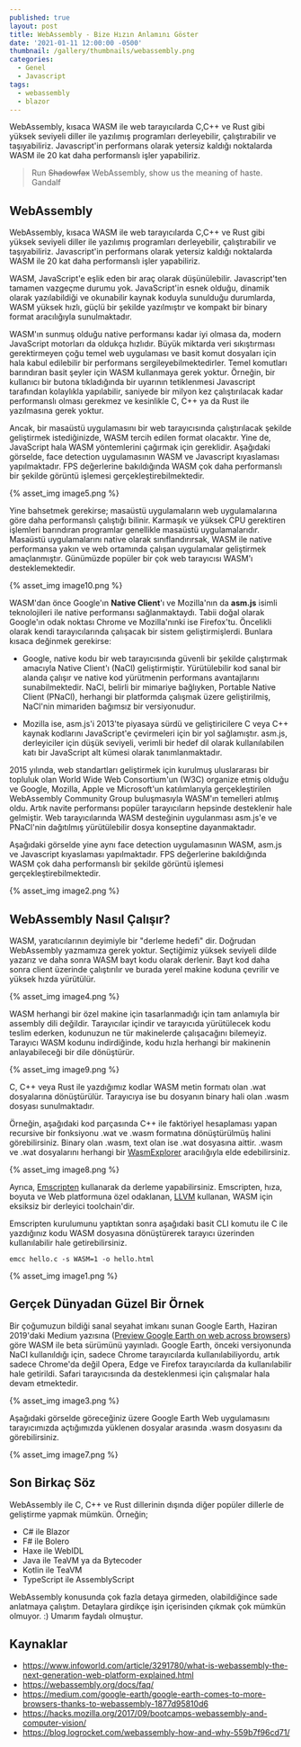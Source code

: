 ```yaml
---
published: true
layout: post
title: WebAssembly - Bize Hızın Anlamını Göster
date: '2021-01-11 12:00:00 -0500'
thumbnail: /gallery/thumbnails/webassembly.png
categories:
  - Genel
  - Javascript
tags:
  - webassembly
  - blazor
---
```

WebAssembly, kısaca WASM ile web tarayıcılarda C,C++ ve Rust gibi yüksek seviyeli diller ile yazılımış programları derleyebilir, çalıştırabilir ve taşıyabiliriz. Javascript'in performans olarak yetersiz kaldığı noktalarda WASM ile 20 kat daha performanslı işler yapabiliriz.

<!--more-->

> Run ~~Shadowfax~~ WebAssembly, show us the meaning of haste. Gandalf

## WebAssembly
WebAssembly, kısaca WASM ile web tarayıcılarda C,C++ ve Rust gibi yüksek seviyeli diller ile yazılımış programları derleyebilir, çalıştırabilir ve taşıyabiliriz. Javascript'in performans olarak yetersiz kaldığı noktalarda WASM ile 20 kat daha performanslı işler yapabiliriz.

WASM, JavaScript'e eşlik eden bir araç olarak düşünülebilir. Javascript'ten tamamen vazgeçme durumu yok. JavaScript'in esnek olduğu, dinamik olarak yazılabildiği ve okunabilir kaynak koduyla sunulduğu durumlarda, WASM yüksek hızlı, güçlü bir şekilde yazılmıştır ve kompakt bir binary format aracılığıyla sunulmaktadır.

WASM'ın sunmuş olduğu native performansı kadar iyi olmasa da, modern JavaScript motorları da oldukça hızlıdır. Büyük miktarda veri sıkıştırması gerektirmeyen çoğu temel web uygulaması ve basit komut dosyaları için hala kabul edilebilir bir performans sergileyebilmektedirler. Temel komutları barındıran basit şeyler için WASM kullanmaya gerek yoktur. Örneğin, bir kullanıcı bir butona tıkladığında bir uyarının tetiklenmesi Javascript tarafından kolaylıkla yapılabilir, saniyede bir milyon kez çalıştırılacak kadar performanslı olması gerekmez ve kesinlikle C, C++ ya da Rust ile yazılmasına gerek yoktur.

Ancak, bir masaüstü uygulamasını bir web tarayıcısında çalıştırılacak şekilde geliştirmek istediğinizde, WASM tercih edilen format olacaktır. Yine de, JavaScript hala WASM yöntemlerini çağırmak için gereklidir.
Aşağıdaki görselde, face detection uygulamasının WASM ve Javascript kıyaslaması yapılmaktadır. FPS değerlerine bakıldığında WASM çok daha performanslı bir şekilde görüntü işlemesi gerçekleştirebilmektedir.

{% asset_img image5.png %} 

Yine bahsetmek gerekirse; masaüstü uygulamaların web uygulamalarına göre daha performanslı çalıştığı bilinir. Karmaşık ve yüksek CPU gerektiren işlemleri barındıran programlar genellikle masaüstü uygulamalarıdır. Masaüstü uygulamalarını native olarak sınıflandırırsak, WASM ile native performansa yakın ve web ortamında çalışan uygulamalar geliştirmek amaçlanmıştır. Günümüzde popüler bir çok web tarayıcısı WASM'ı desteklemektedir.

{% asset_img image10.png %}

WASM'dan önce Google'ın **Native Client**'ı ve Mozilla'nın da **asm.js** isimli teknolojileri ile native performansı sağlanmaktaydı. Tabii doğal olarak Google'ın odak noktası Chrome ve Mozilla'nınki ise Firefox'tu. Öncelikli olarak kendi tarayıcılarında çalışacak bir sistem geliştirmişlerdi. Bunlara kısaca değinmek gerekirse:

- Google, native kodu bir web tarayıcısında güvenli bir şekilde çalıştırmak amacıyla Native Client'ı (NaCl) geliştirmiştir. Yürütülebilir kod sanal bir alanda çalışır ve native kod yürütmenin performans avantajlarını sunabilmektedir. NaCl, belirli bir mimariye bağlıyken, Portable Native Client (PNaCl), herhangi bir platformda çalışmak üzere geliştirilmiş, NaCl'nin mimariden bağımsız bir versiyonudur. 

- Mozilla ise, asm.js'i 2013'te piyasaya sürdü ve geliştiricilere C veya C++ kaynak kodlarını JavaScript'e çevirmeleri için bir yol sağlamıştır. asm.js, derleyiciler için düşük seviyeli, verimli bir hedef dil olarak kullanılabilen katı bir JavaScript alt kümesi olarak tanımlanmaktadır.

2015 yılında, web standartları geliştirmek için kurulmuş uluslararası bir topluluk olan World Wide Web Consortium'un (W3C) organize etmiş olduğu ve Google, Mozilla, Apple ve Microsoft'un katılımlarıyla gerçekleştirilen WebAssembly Community Group buluşmasıyla WASM'ın temelleri atılmış oldu. Artık navite performansı popüler tarayıcıların hepsinde desteklenir hale gelmiştir. Web tarayıcılarında WASM desteğinin uygulanması asm.js'e ve PNaCl'nin dağıtılmış yürütülebilir dosya konseptine dayanmaktadır.

Aşağıdaki görselde yine aynı face detection uygulamasının WASM, asm.js ve Javascript kıyaslaması yapılmaktadır. FPS değerlerine bakıldığında WASM çok daha performanslı bir şekilde görüntü işlemesi gerçekleştirebilmektedir.

{% asset_img image2.png %}

## WebAssembly Nasıl Çalışır?
WASM, yaratıcılarının deyimiyle bir "derleme hedefi" dir. Doğrudan WebAssembly yazmamıza gerek yoktur. Seçtiğimiz yüksek seviyeli dilde yazarız ve daha sonra WASM bayt kodu olarak derlenir. Bayt kod daha sonra client üzerinde çalıştırılır ve burada yerel makine koduna çevrilir ve yüksek hızda yürütülür.

{% asset_img image4.png %}

WASM herhangi bir özel makine için tasarlanmadığı için tam anlamıyla bir assembly dili değildir. Tarayıcılar içindir ve tarayıcıda yürütülecek kodu teslim ederken, kodunuzun ne tür makinelerde çalışacağını bilemeyiz. Tarayıcı WASM kodunu indirdiğinde, kodu hızla herhangi bir makinenin anlayabileceği bir dile dönüştürür.

{% asset_img image9.png %}

C, C++ veya Rust ile yazdığımız kodlar WASM metin formatı olan .wat dosyalarına dönüştürülür. Tarayıcıya ise bu dosyanın binary hali olan .wasm dosyası sunulmaktadır. 

Örneğin, aşağıdaki kod parçasında C++ ile faktöriyel hesaplaması yapan recursive bir fonksiyonu .wat ve .wasm formatına dönüştürülmüş halini görebilirsiniz. Binary olan .wasm, text olan ise .wat dosyasına aittir. .wasm ve .wat dosyalarını herhangi bir [WasmExplorer](https://mbebenita.github.io/WasmExplorer/) aracılığıyla elde edebilirsiniz.

{% asset_img image8.png %}

Ayrıca, [Emscripten](https://emscripten.org/) kullanarak da derleme yapabilirsiniz. Emscripten, hıza, boyuta ve Web platformuna özel odaklanan, [LLVM](https://llvm.org/) kullanan, WASM için eksiksiz bir derleyici toolchain'dir. 

Emscripten kurulumunu yaptıktan sonra aşağıdaki basit CLI komutu ile C ile yazdığınız kodu WASM dosyasına dönüştürerek tarayıcı üzerinden kullanılabilir hale getirebilirsiniz.

	emcc hello.c -s WASM=1 -o hello.html

{% asset_img image1.png %}

## Gerçek Dünyadan Güzel Bir Örnek
Bir çoğumuzun bildiği sanal seyahat imkanı sunan Google Earth, Haziran 2019'daki Medium yazısına ([Preview Google Earth on web across browsers](https://medium.com/google-earth/preview-google-earth-on-web-across-browsers-2625297e1d3c)) göre WASM ile beta sürümünü yayınladı. Google Earth, önceki versiyonunda NaCI kullanıldığı için, sadece Chrome tarayıcılarda kullanılabiliyordu, artık sadece Chrome'da değil Opera, Edge ve Firefox tarayıcılarda da kullanılabilir hale getirildi. Safari tarayıcısında da desteklenmesi için çalışmalar hala devam etmektedir. 

{% asset_img image3.png %}

Aşağıdaki görselde göreceğiniz üzere Google Earth Web uygulamasını tarayıcımızda açtığımızda yüklenen dosyalar arasında .wasm dosyasını da görebilirsiniz.

{% asset_img image7.png %}

## Son Birkaç Söz
WebAssembly ile C, C++ ve Rust dillerinin dışında diğer popüler dillerle de geliştirme yapmak mümkün. Örneğin; 

- C# ile Blazor
- F# ile Bolero
- Haxe ile WebIDL
- Java ile TeaVM ya da Bytecoder
- Kotlin ile TeaVM
- TypeScript ile AssemblyScript

WebAssembly konusunda çok fazla detaya girmeden, olabildiğince sade anlatmaya çalıştım. Detaylara girdikçe işin içerisinden çıkmak çok mümkün olmuyor. :) Umarım faydalı olmuştur.

## Kaynaklar
- https://www.infoworld.com/article/3291780/what-is-webassembly-the-next-generation-web-platform-explained.html
- https://webassembly.org/docs/faq/
- https://medium.com/google-earth/google-earth-comes-to-more-browsers-thanks-to-webassembly-1877d95810d6
- https://hacks.mozilla.org/2017/09/bootcamps-webassembly-and-computer-vision/
- https://blog.logrocket.com/webassembly-how-and-why-559b7f96cd71/
